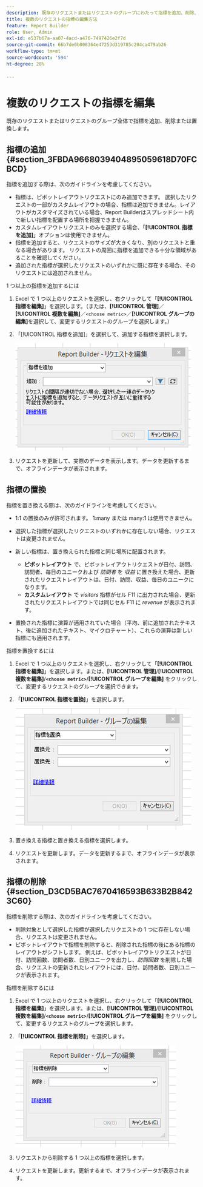 ```yaml
---
description: 既存のリクエストまたはリクエストのグループにわたって指標を追加、削除、置換する方法を説明します。
title: 複数のリクエストの指標の編集方法
feature: Report Builder
role: User, Admin
exl-id: e537b67a-aa07-4acd-a476-7497426e2f7d
source-git-commit: 66b7de0b008364e47253d319785c204ca479ab26
workflow-type: tm+mt
source-wordcount: '594'
ht-degree: 28%

---
```


# 複数のリクエストの指標を編集

既存のリクエストまたはリクエストのグループ全体で指標を追加、削除または置換します。

## 指標の追加 {#section_3FBDA9668039404895059618D70FCBCD}

指標を追加する際は、次のガイドラインを考慮してください。

* 指標は、ピボットレイアウトリクエストにのみ追加できます。
選択したリクエストの一部がカスタムレイアウトの場合、指標は追加できません。レイアウトがカスタマイズされている場合、Report Builderはスプレッドシート内で新しい指標を配置する場所を把握できません。
* カスタムレイアウトリクエストのみを選択する場合、「**[!UICONTROL 指標を追加]**」オプションは使用できません。
* 指標を追加すると、リクエストのサイズが大きくなり、別のリクエストと重なる場合があります。 リクエストの周囲に指標を追加できる十分な領域があることを確認してください。
* 追加された指標が選択したリクエストのいずれかに既に存在する場合、そのリクエストには追加されません。

1 つ以上の指標を追加するには

1. Excel で 1 つ以上のリクエストを選択し、右クリックして「**[!UICONTROL 指標を編集]**」を選択します。（または、**[!UICONTROL 管理]**／**[!UICONTROL 複数を編集]**／`<choose metric>`／**[!UICONTROL グループの編集]**&#x200B;を選択して、変更するリクエストのグループを選択します。）
1. 「[!UICONTROL 指標を追加]」を選択して、追加する指標を選択します。

   ![ 「リクエストを編集」、「指標を追加」オプションが選択されていることを示すスクリーンショット。](assets/add_metric.png)

1. リクエストを更新して、実際のデータを表示します。データを更新するまで、オフラインデータが表示されます。

## 指標の置換

指標を置き換える際は、次のガイドラインを考慮してください。

* 1:1 の置換のみが許可されます。 1:many または many:1 は使用できません。
* 選択した指標が選択したリクエストのいずれかに存在しない場合、リクエストは変更されません。
* 新しい指標は、置き換えられた指標と同じ場所に配置されます。

   * **ピボットレイアウト** で、ピボットレイアウトリクエストが日付、訪問、訪問者、毎日のユニークおよび *訪問者* を *収益* に置き換えた場合、更新されたリクエストレイアウトは、日付、訪問、収益、毎日のユニークになります。
   * **カスタムレイアウト** で *visitors* 指標がセル F11 に出力された場合、更新されたリクエストレイアウトでは同じセル F11 に *revenue* が表示されます。

* 置換された指標に演算が適用されていた場合（平均、前に追加されたテキスト、後に追加されたテキスト、マイクロチャート）、これらの演算は新しい指標にも適用されます。

指標を置換するには

1. Excel で 1 つ以上のリクエストを選択し、右クリックして「**[!UICONTROL 指標を編集]**」を選択します。または、**[!UICONTROL 管理]**/**[!UICONTROL 複数を編集]**/**`<choose metric>`**/**[!UICONTROL グループを編集]** をクリックして、変更するリクエストのグループを選択できます。

1. 「**[!UICONTROL 指標を置換]**」を選択します。

   ![ 「指標を置換」が選択されたグループを編集画面のスクリーンショット ](assets/replace_metric.png)

1. 置き換える指標と置き換える指標を選択します。
1. リクエストを更新します。データを更新するまで、オフラインデータが表示されます。

## 指標の削除 {#section_D3CD5BAC7670416593B633B2B8423C60}

指標を削除する際は、次のガイドラインを考慮してください。

* 削除対象として選択した指標が選択したリクエストの 1 つに存在しない場合、リクエストは変更されません。
* ピボットレイアウトで指標を削除すると、削除された指標の後にある指標のレイアウトがシフトします。 例えば、ピボットレイアウトリクエストが日付、訪問回数、訪問者数、日別ユニークを出力し、*訪問回数* を削除した場合、リクエストの更新されたレイアウトには、日付、訪問者数、日別ユニークが表示されます。

指標を削除するには

1. Excel で 1 つ以上のリクエストを選択し、右クリックして「**[!UICONTROL 指標を編集]**」を選択します。または、**[!UICONTROL 管理]**/**[!UICONTROL 複数を編集]**/**`<choose metric>`**/**[!UICONTROL グループを編集]** をクリックして、変更するリクエストのグループを選択します。

1. 「**[!UICONTROL 指標を削除]**」を選択します。

   ![ 「グループを編集し、指標を削除」オプションが選択されていることを示すスクリーンショット。](assets/remove_metric.png)

1. リクエストから削除する 1 つ以上の指標を選択します。
1. リクエストを更新します。更新するまで、オフラインデータが表示されます。
